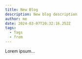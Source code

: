 ```yaml
---
title: New Blog
description: New blog description
author: me
date: 2024-03-07T20:32:16.252Z
tags:
  - Tags
  - from
---
```

Lorem ipsum...